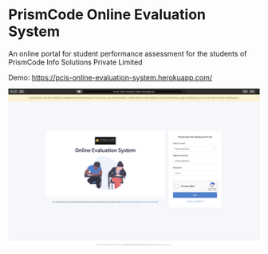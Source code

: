 # PrismCode Online Evaluation System
An online portal for student performance assessment for the students of PrismCode Info Solutions Private Limited

Demo: https://pcis-online-evaluation-system.herokuapp.com/

![Screenshot of the PrismCode Online Evaluation System's index page](Screenshot.png)
